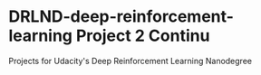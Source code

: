 # DRLND-deep-reinforcement-learning Project 2 Continu
Projects for Udacity's Deep Reinforcement Learning Nanodegree
